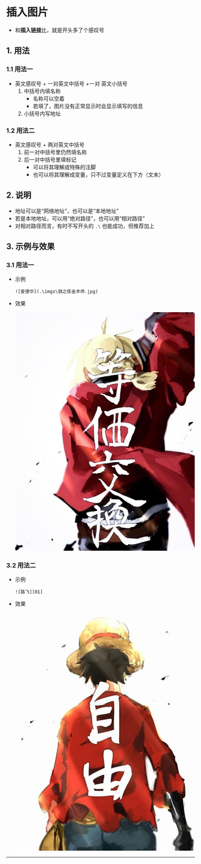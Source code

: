 # 插入图片

- 和**插入链接**比，就是开头多了个感叹号

## 1. 用法

### 1.1 用法一

- 英文感叹号 + 一对英文中括号 +一对 英文小括号
    1. 中括号内填名称
        - 名称可以空着
        - 若填了，图片没有正常显示时会显示填写的信息
    2. 小括号内写地址

### 1.2 用法二

- 英文感叹号 + 两对英文中括号
    1. 前一对中括号里仍然填名称
    2. 后一对中括号里填标记
        - 可以将其理解成特殊的注脚
        - 也可以将其理解成变量，只不过变量定义在下方（文末）

## 2. 说明

- 地址可以是“网络地址”，也可以是“本地地址”
- 若是本地地址，可以用“绝对路径”，也可以用“相对路径”
- 对相对路径而言，有时不写开头的 `.\` 也能成功，但推荐加上

## 3. 示例与效果

### 3.1 用法一

- 示例

    `![爱德华](.\imgs\钢之炼金术师.jpg)`

- 效果

    ![爱德华](.\imgs\钢之炼金术师.jpg)

### 3.2 用法二

- 示例

    `![路飞][01]`

- 效果

    ![路飞][01]

***

[01]: .\imgs\海贼王.jpeg